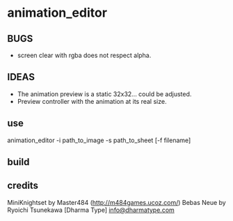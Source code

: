 # animation_editor

## BUGS

- screen clear with rgba does not respect alpha.


## IDEAS

- The animation preview is a static 32x32... could be adjusted.
- Preview controller with the animation at its real size.

## use

animation_editor -i path_to_image -s path_to_sheet [-f filename]

## build

## credits

MiniKnightset by Master484 (http://m484games.ucoz.com/)
Bebas Neue by Ryoichi Tsunekawa [Dharma Type] info@dharmatype.com
